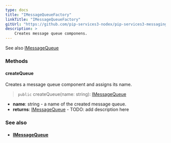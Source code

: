 ```yaml
---
type: docs
title: "IMessageQueueFactory"
linkTitle: "IMessageQueueFactory"
gitUrl: "https://github.com/pip-services3-nodex/pip-services3-messaging-nodex"
description: > 
    Creates message queue componens.
---
```

See also [IMessageQueue](../../queues/imessage_queue)

### Methods

#### createQueue

Creates a message queue component and assigns its name.

> `public` createQueue(name: string): [IMessageQueue](../../queues/imessage_queue)

- **name**: string - a name of the created message queue.
- **returns**: [IMessageQueue](../../queues/imessage_queue) - TODO: add description here


### See also
- #### [IMessageQueue](../../queues/imessage_queue)
